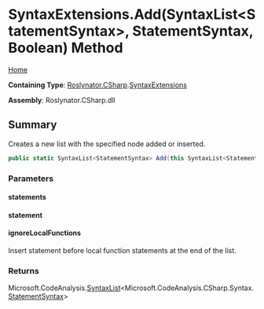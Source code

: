 # SyntaxExtensions\.Add\(SyntaxList\<StatementSyntax>, StatementSyntax, Boolean\) Method

[Home](../../../../README.md)

**Containing Type**: [Roslynator.CSharp](../../README.md)\.[SyntaxExtensions](../README.md)

**Assembly**: Roslynator\.CSharp\.dll

## Summary

Creates a new list with the specified node added or inserted\.

```csharp
public static SyntaxList<StatementSyntax> Add(this SyntaxList<StatementSyntax> statements, StatementSyntax statement, bool ignoreLocalFunctions)
```

### Parameters

#### statements





#### statement





#### ignoreLocalFunctions



Insert statement before local function statements at the end of the list\.

### Returns

Microsoft\.CodeAnalysis\.[SyntaxList](https://docs.microsoft.com/en-us/dotnet/api/microsoft.codeanalysis.syntaxlist-1)\<Microsoft\.CodeAnalysis\.CSharp\.Syntax\.[StatementSyntax](https://docs.microsoft.com/en-us/dotnet/api/microsoft.codeanalysis.csharp.syntax.statementsyntax)>

